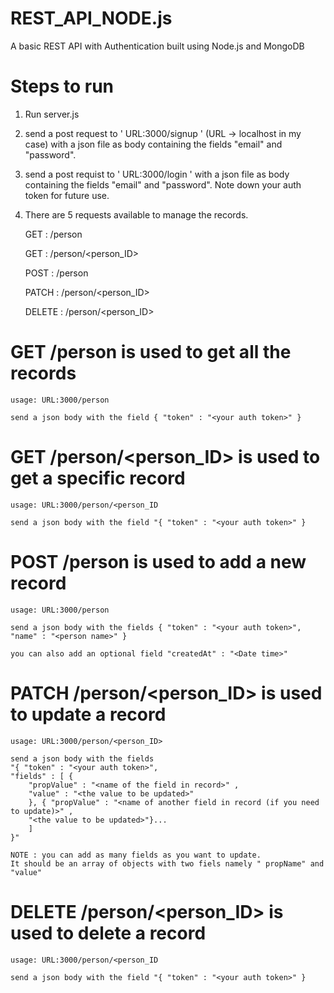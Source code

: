 # REST_API_NODE.js
A basic REST API with Authentication built using Node.js and MongoDB

# Steps to run
1. Run server.js
2. send a post request to ' URL:3000/signup ' (URL -> localhost in my case) with a json file as body containing the fields "email" and "password".
3. send a post requist to ' URL:3000/login ' with a json file as body containing the fields "email" and "password". Note down your auth token for future use.
4. There are 5 requests available to manage the records.
	
	GET : /person
	
	GET : /person/<person_ID>
	
	POST : /person
	
	PATCH : /person/<person_ID>
	
	DELETE : /person/<person_ID>

# GET /person is used to get all the records
	usage: URL:3000/person
	
	send a json body with the field { "token" : "<your auth token>" }

# GET /person/<person_ID> is used to get a specific record
	usage: URL:3000/person/<person_ID
	
	send a json body with the field "{ "token" : "<your auth token>" }
	
# POST /person is used to add a new record
	usage: URL:3000/person
	
	send a json body with the fields { "token" : "<your auth token>", "name" : "<person name>" }
	
	you can also add an optional field "createdAt" : "<Date time>"
	
# PATCH /person/<person_ID> is used to update a record
	usage: URL:3000/person/<person_ID>
	
	send a json body with the fields 
	"{ "token" : "<your auth token>", 
	"fields" : [ { 
		"propValue" : "<name of the field in record>" , 
		"value" : "<the value to be updated>" 
		}, { "propValue" : "<name of another field in record (if you need to update)>" , 
		"<the value to be updated>"}... 
		] 
	}"
	
	NOTE : you can add as many fields as you want to update. 
	It should be an array of objects with two fiels namely " propName" and "value"

# DELETE /person/<person_ID> is used to delete a record
	usage: URL:3000/person/<person_ID
	
	send a json body with the field "{ "token" : "<your auth token>" }

